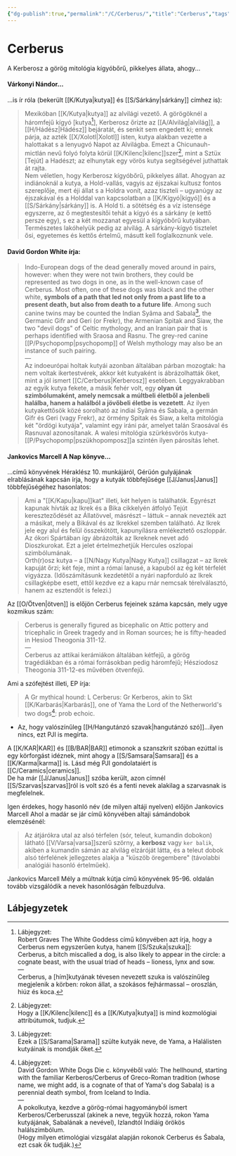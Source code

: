 ```yaml
---
{"dg-publish":true,"permalink":"/C/Cerberus/","title":"Cerberus","tags":["dg_uploaded","Englishtexttranslated"],"created":"2023-11-16T02:33","updated":"2023-11-23T12:29"}
---
```



# Cerberus

A Kerberosz a görög mitológia kígyóbőrű, pikkelyes állata, ahogy...

#### Várkonyi Nándor...

...is ír róla (bekerült [[K/Kutya\|kutya]] és [[S/Sárkány\|sárkány]] címhez is):  
> Mexikóban [[K/Kutya\|kutya]] az alvilági vezető. A görögöknél a háromfejű kígyó \[kutya[^1]\], Kerberosz őrizte az [[A/Alvilág\|alvilág]], a [[H/Hádész\|Hádész]] bejáratát, és senkit sem engedett ki; ennek párja, az azték [[X/Xolotl\|Xolotl]] isten, kutya alakban vezette a halottakat s a lenyugvó Napot az Alvilágba. Emezt a Chicunauh-mictlán nevű folyó folyta körül [[K/Kilenc\|kilenc]]szer[^2], mint a Sztüx \[Tejút\] a Hadészt; az elhunytak egy vörös kutya segítségével juthattak át rajta.  
> Nem véletlen, hogy Kerberosz kígyóbőrű, pikkelyes állat. Ahogyan az indiánoknál a kutya, a Hold-vallás, vagyis az éjszakai kultusz fontos szereplője, mert éji állat s a Holdra vonít, azaz tiszteli – ugyanúgy az éjszakával és a Holddal van kapcsolatban a [[K/Kígyó\|kígyó]] és a [[S/Sárkány\|sárkány]] is. A Hold ti. a sötétség és a víz istensége egyszerre, az ő megtestesítői tehát a kígyó és a sárkány (e kettő persze egy), s ez a két mozzanat egyesül a kígyóbőrű kutyában. Természetes lakóhelyük pedig az alvilág. A sárkány-kígyó tisztelet ősi, egyetemes és kettős értelmű, másutt kell foglalkoznunk vele.  

#### David Gordon White írja:

> Indo-European dogs of the dead generally moved around in pairs, however: when they were not twin brothers, they could be represented as two dogs in one, as in the well-known case of Cerberus. Most often, one of these dogs was black and the other white, **symbols of a path that led not only from a past life to a present death, but also from death to a future life**. Among such canine twins may be counted the Indian Syâma and Sabala[^3], the Germanic Gifr and Geri (or Frekr), the Armenian Spitak and Siaw, the two "devil dogs" of Celtic mythology, and an Iranian pair that is perhaps identified with Sraosa and Rasnu. The grey-red canine [[P/Psychopomp\|psychopomp]] of Welsh mythology may also be an instance of such pairing.  
> —  
> Az indoeurópai holtak kutyái azonban általában párban mozogtak: ha nem voltak ikertestvérek, akkor két kutyaként is ábrázolhatták őket, mint a jól ismert [[C/Cerberus\|Kerberosz]] esetében. Leggyakrabban az egyik kutya fekete, a másik fehér volt, egy **olyan út szimbólumaként, amely nemcsak a múltbeli életből a jelenbeli halálba, hanem a halálból a jövőbeli életbe is vezetett**. Az ilyen kutyakettősök közé sorolható az indiai Syâma és Sabala, a germán Gifr és Geri (vagy Frekr), az örmény Spitak és Siaw, a kelta mitológia két "ördögi kutyája", valamint egy iráni pár, amelyet talán Sraosával és Rasnuval azonosítanak. A walesi mitológia szürkésvörös kutya-[[P/Psychopomp\|pszükhopomposz]]a szintén ilyen párosítás lehet.  

#### Jankovics Marcell A Nap könyve...

...című könyvének Héraklész 10. munkájáról, Gérüón gulyájának elrablásának kapcsán írja, hogy a kutyák többfejűsége [[J/Janus\|Janus]] többfejűségéhez hasonlatos:  
> Ami a "[[K/Kapu\|kapu]]kat" illeti, két helyen is találhatók. Egyrészt kapunak hívták az Ikrek és a Bika cikkelyén átfolyó Tejút kereszteződését az Állatövvel, másrészt – láttuk – annak nevezték azt a másikat, mely a Bikával és az Ikrekkel szemben található. Az Ikrek jele egy alul és felül összekötött, kapunyílásra emlékeztető oszloppár. Az ókori Spártában így ábrázolták az Ikreknek nevet adó Dioszkurokat. Ezt a jelet értelmezhetjük Hercules oszlopai szimbólumának.  
> Orth(r)osz kutya – a [[N/Nagy Kutya\|Nagy Kutya]] csillagzat – az Ikrek kapuját őrzi; két feje, mint a római lanusé, a kapuból az ég két térfelét vigyázza. (Időszámításunk kezdetétől a nyári napforduló az Ikrek csillagképbe esett, ettől kezdve ez a kapu rnár nemcsak térelválasztó, hanem az esztendőt is felezi.)  

Az [[O/Ötven\|ötven]] is előjön Cerberus fejeinek száma kapcsán, mely ugye kozmikus szám:  
> Cerberus is generally figured as bicephalic on Attic pottery and tricephalic in Greek tragedy and in Roman sources; he is fifty-headed in Hesiod Theogonia 311-12.  
> —  
> Cerberus az attikai kerámiákon általában kétfejű, a görög tragédiákban és a római forrásokban pedig háromfejű; Hésziodosz Theogonia 311-12-es művében ötvenfejű.  

Ami a szófejtést illeti, EP írja:  
> A Gr mythical hound: L Cerberus: Gr Kerberos, akin to Skt [[K/Karbarás\|Karbarás]], one of Yama the Lord of the Netherworld's two dogs[^4]\: prob echoic.  
- Az, hogy valószínűleg [[H/Hangutánzó szavak\|hangutánzó szó]]...ilyen nincs, ezt PJI is megírta.  

A [[K/KAR\|KAR]] és [[B/BAR\|BAR]] etimonok a szanszkrit szóban ezúttal is egy körforgást idéznek, mint ahogy a [[S/Samsara\|Samsara]] és a [[K/Karma\|karma]] is. Lásd még PJI gondolataiért is [[C/Ceramics\|ceramics]].  
De ha már [[J/Janus\|Janus]] szóba került, azon címnél [[S/Szarvas\|szarvas]]ról is volt szó és a fenti nevek alakilag a szarvasnak is megfelelnek.  

Igen érdekes, hogy hasonló név (de milyen altáji nyelven) előjön Jankovics Marcell Ahol a madár se jár című könyvében altaji sámándobok elemzésénél:  
> Az átjárókra utal az alsó térfelen (sór, teleut, kumandin dobokon) látható [[V/Varsa\|varsa]]szerű szörny, a **kerbosz** vagy `ker balik`, akiben a kumandin sámán az alvilág elzáróját látta, és a teleut dobok alsó térfelének jellegzetes alakja a "küszöb öregembere" (távolabbi analógiái hasonló értelműek).  

Jankovics Marcell Mély a múltnak kútja című könyvének 95-96. oldalán tovább vizsgálódik a nevek hasonlóságán felbuzdulva.  

## Lábjegyzetek

[^1]: Lábjegyzet:  
Robert Graves The White Goddess című könyvében azt írja, hogy a Cerberus nem egyszerűen kutya, hanem [[S/Szuka\|szuka]]:  
Cerberus, a bitch miscalled a dog, is also likely to appear in the circle: a cognate beast, with the usual triad of heads – lioness, lynx and sow.  
—  
Cerberus, a \[hím\]kutyának tévesen nevezett szuka is valószínűleg megjelenik a körben: rokon állat, a szokásos fejhármassal – oroszlán, hiúz és koca.  

[^2]: Lábjegyzet:  
Hogy a [[K/Kilenc\|kilenc]] és a [[K/Kutya\|kutya]] is mind kozmológiai attribútumok, tudjuk.  

[^3]: Lábjegyzet:  
Ezek a [[S/Sarama\|Sarama]] szülte kutyák neve, de Yama, a Halálisten kutyáinak is mondják őket.  

[^4]: Lábjegyzet:  
David Gordon White Dogs Die c. könyvéből való:
The hellhound, starting with the familiar Kerberos/Cerberus of Greco-Roman tradition (whose name, we might add, is a cognate of that of Yama's dog Sabala) is a perennial death symbol, from Iceland to India.  
—  
A pokolkutya, kezdve a görög-római hagyományból ismert Kerberos/Cerberusszal (akinek a neve, tegyük hozzá, rokon Yama kutyájának, Sabalának a nevével), Izlandtól Indiáig örökös halálszimbólum.  
(Hogy milyen etimológiai vizsgálat alapján rokonok Cerberus és Śabala, ezt csak ők tudják.)  